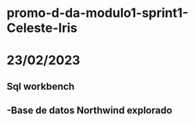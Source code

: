 # promo-d-da-modulo1-sprint1-Celeste-Iris

# 23/02/2023

## Sql workbench

-Base de datos Northwind explorado
-
